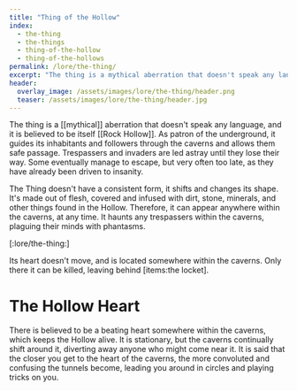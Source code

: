 ```yaml
---
title: "Thing of the Hollow"
index:
  - the-thing
  - the-things
  - thing-of-the-hollow
  - thing-of-the-hollows
permalink: /lore/the-thing/
excerpt: "The thing is a mythical aberration that doesn't speak any language, and it is believed to be itself Rock Hollow."
header:
  overlay_image: /assets/images/lore/the-thing/header.png
  teaser: /assets/images/lore/the-thing/header.jpg
---
```


The thing is a [[mythical]] aberration that doesn't speak any language, and it is believed to be itself [[Rock Hollow]]. As patron of the underground, it guides its inhabitants and followers through the caverns and allows them safe passage. Trespassers and invaders are led astray until they lose their way. Some eventually manage to escape, but very often too late, as they have already been driven to insanity.

The Thing doesn't have a consistent form, it shifts and changes its shape. It's made out of flesh, covered and infused with dirt, stone, minerals, and other things found in the Hollow. Therefore, it can appear anywhere within the caverns, at any time. It haunts any trespassers within the caverns, plaguing their minds with phantasms.

[:lore/the-thing:]

Its heart doesn't move, and is located somewhere within the caverns. Only there it can be killed, leaving behind [items:the locket].

# The Hollow Heart
There is believed to be a beating heart somewhere within the caverns, which keeps the Hollow alive. It is stationary, but the caverns continually shift around it, diverting away anyone who might come near it. It is said that the closer you get to the heart of the caverns, the more convoluted and confusing the tunnels become, leading you around in circles and playing tricks on you.
